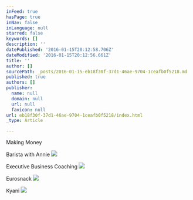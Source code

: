 ```yaml
---
inFeed: true
hasPage: true
inNav: false
inLanguage: null
starred: false
keywords: []
description: ''
datePublished: '2016-01-15T20:12:58.706Z'
dateModified: '2016-01-15T20:12:56.661Z'
title: ''
author: []
sourcePath: _posts/2016-01-15-eb18f30f-37d1-46ae-9704-1ceafb0f5218.md
published: true
authors: []
publisher:
  name: null
  domain: null
  url: null
  favicon: null
url: eb18f30f-37d1-46ae-9704-1ceafb0f5218/index.html
_type: Article

---
```

Making Money

Barista with Annie
![](https://s3-us-west-2.amazonaws.com/the-grid-img/p/a57c68e13be98401cf8da835ac847535180bc1b3.jpg)

Executive Business Coaching
![](https://the-grid-user-content.s3-us-west-2.amazonaws.com/8f70b89a-f1dc-4a4f-b398-cabee5051165.jpg)

Eurosnack
![](https://the-grid-user-content.s3-us-west-2.amazonaws.com/1cc1e012-74e1-4f91-8502-6f5421fa7e83.JPG)

Kyani
![](https://the-grid-user-content.s3-us-west-2.amazonaws.com/aafb1146-a1f7-4870-802b-a6a72fbeefdd.JPG)